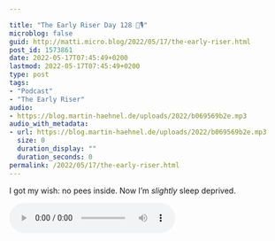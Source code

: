 ```yaml
---

title: "The Early Riser Day 128 🌅🎙"
microblog: false
guid: http://matti.micro.blog/2022/05/17/the-early-riser.html
post_id: 1573861
date: 2022-05-17T07:45:49+0200
lastmod: 2022-05-17T07:45:49+0200
type: post
tags:
- "Podcast"
- "The Early Riser"
audio:
- https://blog.martin-haehnel.de/uploads/2022/b069569b2e.mp3
audio_with_metadata:
- url: https://blog.martin-haehnel.de/uploads/2022/b069569b2e.mp3
  size: 0
  duration_display: ""
  duration_seconds: 0
permalink: /2022/05/17/the-early-riser.html
---
```

I got my wish: no pees inside. Now I’m _slightly_ sleep deprived.

<audio controls="controls" src="https://blog.martin-haehnel.de/uploads/2022/b069569b2e.mp3" preload="metadata" />

